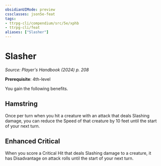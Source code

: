 ```yaml
---
obsidianUIMode: preview
cssclasses: json5e-feat
tags:
- ttrpg-cli/compendium/src/5e/xphb
- ttrpg-cli/feat
aliases: ["Slasher"]
---
```

# Slasher
*Source: Player's Handbook (2024) p. 208*  

**Prerequisite**: 4th-level

You gain the following benefits.

## Hamstring

Once per turn when you hit a creature with an attack that deals Slashing damage, you can reduce the Speed of that creature by 10 feet until the start of your next turn.

## Enhanced Critical

When you score a Critical Hit that deals Slashing damage to a creature, it has Disadvantage on attack rolls until the start of your next turn.